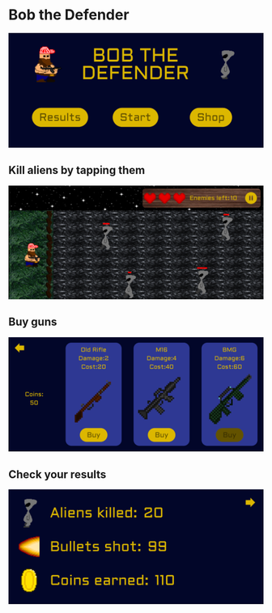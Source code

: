 # Bob the Defender

![Lobby](./screenshots/lobby.png)

## Kill aliens by tapping them

![Battle](./screenshots/battle.png)

## Buy guns

![Shop](./screenshots/shop.png)

## Check your results

![Results](./screenshots/results.png)
